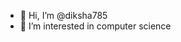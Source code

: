 - 👋 Hi, I’m @diksha785
- 👀 I’m interested in computer science 



<!---
diksha785/diksha785 is a ✨ special ✨ repository because its `README.md` (this file) appears on your GitHub profile.
You can click the Preview link to take a look at your changes.
--->
